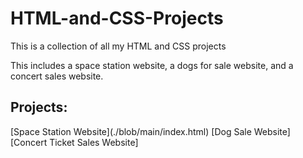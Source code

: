 # HTML-and-CSS-Projects
 This is a collection of all my HTML and CSS projects
<p>This includes a space station website, a dogs for sale website, and a concert sales website.</p>
<h2> Projects: </h2>
[Space Station Website](./blob/main/index.html)
[Dog Sale Website]
[Concert Ticket Sales Website]
